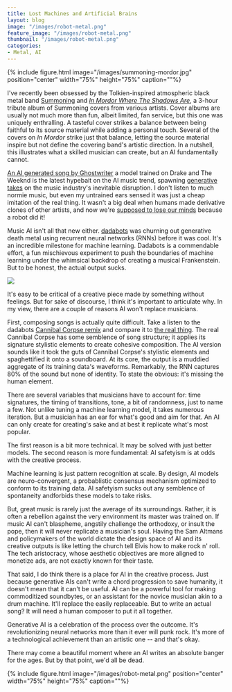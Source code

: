 ```yaml
---
title: Lost Machines and Artificial Brains
layout: blog
image: "/images/robot-metal.png"
feature_image: "/images/robot-metal.png"
thumbnail: "/images/robot-metal.png"
categories:
- Metal, AI
---
```

{% include figure.html image="/images/summoning-mordor.jpg" position="center" width="75%" height="75%" caption=""%}

I've recently been obsessed by the Tolkien-inspired atmospheric black metal band [Summoning](https://www.metal-archives.com/bands/Summoning/29) and [_In Mordor Where The Shadows Are_](https://www.youtube.com/watch?v=S6BI48YOkdg), a 3-hour tribute album of Summoning covers from various artists. Cover albums are usually not much more than fun, albeit limited, fan service, but this one was uniquely enthralling. A tasteful cover strikes a balance between being faithful to its source material while adding a personal touch. Several of the covers on _In Mordor_ strike just that balance, letting the source material inspire but not define the covering band's artistic direction. In a nutshell, this illustrates what a skilled musician can create, but an AI fundamentally cannot.


[An AI generated song by Ghostwriter](https://twitter.com/rpnickson/status/1647548141384736770) a model trained on Drake and The Weeknd is the latest hypebait on the AI music trend, spawning [generative takes](https://twitter.com/Loopifyyy/status/1647656368394973187) on the music industry's inevitable disruption. I don't listen to much normie music, but even my untrained ears sensed it was just a cheap imitation of the real thing. It wasn't a big deal when humans made derivative clones of other artists, and now we're [supposed to lose our minds](https://thehardtimes.net/culture/end-of-the-musician-new-ai-program-can-create-dozens-of-half-finished-guitar-riffs-in-voice-memos-write-lyrics-for-half-a-verse-and-a-chorus/) because a robot did it!

Music AI isn't all that new either. [dadabots](https://dadabots.com/music.php) was churning out generative death metal using recurrent neural networks (RNNs) before it was cool. It's an incredible milestone for machine learning. Dadabots is a commendable effort, a fun mischievous experiment to push the boundaries of machine learning under the whimsical backdrop of creating a musical Frankenstein. But to be honest, the actual output sucks.

![](https://img.youtube.com/vi/ky1mjPlAX2s/0.jpg)

It's easy to be critical of a creative piece made by something without feelings. But for sake of discourse, I think it's important to articulate why. In my view, there are a couple of reasons AI won't replace musicians.

First, composing songs is actually quite difficult. Take a listen to the dadabots [Cannibal Corpse remix](youtube.com/watch?v=ky1mjPlAX2s) and compare it to [the real thing](https://www.youtube.com/watch?v=vlgiWBCbCJk). The real Cannibal Corpse has some semblence of song structure; it applies its signature stylistic elements to create cohesive composition. The AI version sounds like it took the guts of Cannibal Corpse's stylistic elements and spaghettified it onto a soundboard. At its core, the output is a muddied aggregate of its training data's waveforms. Remarkably, the RNN captures 80% of the sound but none of identity. To state the obvious: it's missing the human element. 

There are several variables that musicians have to account for: time signatures, the timing of transitions, tone, a bit of randomness, just to name a few. Not unlike tuning a machine learning model, it takes numerous iteration. But a musician has an ear for what's good and aim for that. An AI can only create for creating's sake and at best it replicate what's most popular. 

The first reason is a bit more technical. It may be solved with just better models. The second reason is more fundamental: AI safetyism is at odds with the creative process.

Machine learning is just pattern recognition at scale.  By design, AI models are neuro-convergent, a probablistic consensus mechanism optimized to conform to its training data. AI safetyism sucks out any semblence of spontaneity andforbids these models to take risks.  

But, great music is rarely just the average of its surroundings. Rather, it is often a rebellion against the very environment its master was trained on. If music AI can't blaspheme, angstily challenge the orthodoxy, or insult the pope, then it will never replicate a musician's soul. Having the Sam Altmans and policymakers of the world dictate the design space of AI and its creative outputs is like letting the church tell Elvis how to make rock n' roll. The tech aristocracy, whose aesthetic objectives are more aligned to monetize ads, are not exactly known for their taste. 

That said, I do think there is a place for AI in the creative process. Just because generative AIs can't write a chord progression to save humanity, it doesn't mean that it can't be useful. AI can be a powerful tool for making commoditized soundbytes, or an assistant for the novice musician akin to a drum machine. It'll replace the easily replaceable. But to write an actual song? It will need a human composer to put it all together. 

Generative AI is a celebration of the process over the outcome. It's revolutionizing neural networks more than it ever will punk rock. It's more of a technological achievement than an artistic one -- and that's okay. 

There may come a beautiful moment where an AI writes an absolute banger for the ages. But by that point, we'd all be dead. 

{% include figure.html image="/images/robot-metal.png" position="center" width="75%" height="75%" caption=""%}
